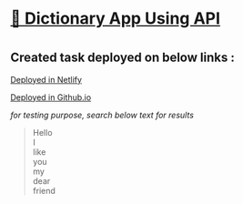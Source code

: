 # [🔗 Dictionary App Using API](https://dictionary-app-api-sk7.netlify.app/)

#

## Created task deployed on below links :

<a href="https://dictionary-app-api-sk7.netlify.app/">Deployed in Netlify</a>

<a href="https://suriya-k7.github.io/Dictionary_using_API/">Deployed in Github.io</a>

<i>for testing purpose, search below text for results</i>

> Hello </br>
> I </br>
> like </br>
> you </br>
> my </br>
> dear </br>
> friend </br>

#
